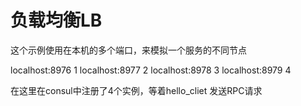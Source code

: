 # 负载均衡LB 
这个示例使用在本机的多个端口，来模拟一个服务的不同节点

localhost:8976 1 
localhost:8977 2
localhost:8978 3
localhost:8979 4

在这里在consul中注册了4个实例，等着hello_cliet 发送RPC请求